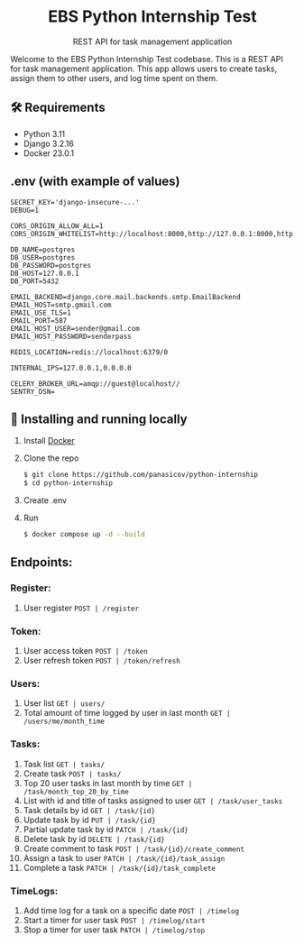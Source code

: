 <div align="center">
    <h1>EBS Python Internship Test</h1>
    <p>REST API for task management application</p>
</div>

Welcome to the EBS Python Internship Test codebase. This is a REST API for task management application. This app
allows users to create tasks, assign them to other users, and log time spent on them.

## 🛠 Requirements
- Python 3.11
- Django 3.2.16
- Docker 23.0.1

## .env (with example of values)
```azure
SECRET_KEY='django-insecure-...'
DEBUG=1

CORS_ORIGIN_ALLOW_ALL=1
CORS_ORIGIN_WHITELIST=http://localhost:8000,http://127.0.0.1:8000,http://0.0.0.0:8000

DB_NAME=postgres
DB_USER=postgres
DB_PASSWORD=postgres
DB_HOST=127.0.0.1
DB_PORT=5432

EMAIL_BACKEND=django.core.mail.backends.smtp.EmailBackend
EMAIL_HOST=smtp.gmail.com
EMAIL_USE_TLS=1
EMAIL_PORT=587
EMAIL_HOST_USER=sender@gmail.com
EMAIL_HOST_PASSWORD=senderpass

REDIS_LOCATION=redis://localhost:6379/0

INTERNAL_IPS=127.0.0.1,0.0.0.0

CELERY_BROKER_URL=amqp://guest@localhost//
SENTRY_DSN=
```

## 🔮 Installing and running locally

1. Install [Docker](https://www.docker.com/get-started)

2. Clone the repo

    ```sh
    $ git clone https://github.com/panasicov/python-internship
    $ cd python-internship
    ```

3. Create .env

4. Run

    ```sh
    $ docker compose up -d --build
    ```

## Endpoints:

### Register:
1. User register `POST | /register`

### Token:
1. User access token `POST | /token`
2. User refresh token `POST | /token/refresh`

### Users:
1. User list `GET | users/`
2. Total amount of time logged by user in last month `GET | /users/me/month_time`

### Tasks:
1. Task list `GET | tasks/`
2. Create task `POST | tasks/`
3. Top 20 user tasks in last month by time `GET | /task/month_top_20_by_time`
4. List with id and title of tasks assigned to user `GET | /task/user_tasks`
5. Task details by id `GET | /task/{id}`
6. Update task by id `PUT | /task/{id}`
7. Partial update task by id `PATCH | /task/{id}`
8. Delete task by id `DELETE | /task/{id}`
9. Create comment to task `POST | /task/{id}/create_comment`
10. Assign a task to user `PATCH | /task/{id}/task_assign`
11. Complete a task  `PATCH | /task/{id}/task_complete`

### TimeLogs:
1. Add time log for a task on a specific date  `POST | /timelog`
2. Start a timer for user task `POST | /timelog/start`
2. Stop a timer for user task `PATCH | /timelog/stop`
